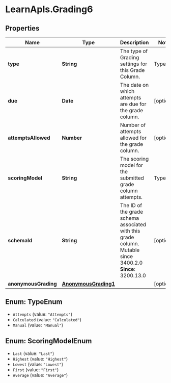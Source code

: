 # LearnApIs.Grading6

## Properties
Name | Type | Description | Notes
------------ | ------------- | ------------- | -------------
**type** | **String** | The type of Grading settings for this Grade Column.   | Type      | Description  | --------- | --------- | | Attempts | Indicates score and grade values are determined based on user attempts | | Calculated | Indicates score and grade values are determined by applying a calculated formula. | | Manual | Indicates score and grade values are manually entered. |  | [optional] 
**due** | **Date** | The date on which attempts are due for the grade column. | [optional] 
**attemptsAllowed** | **Number** | Number of attempts allowed for the grade column. | [optional] 
**scoringModel** | **String** | The scoring model for the submitted grade column attempts.   | Type      | Description  | --------- | --------- | | Last |  | | Highest |  | | Lowest |  | | First |  | | Average |  |  | [optional] 
**schemaId** | **String** | The ID of the grade schema associated with this grade column. Mutable since 3400.2.0  **Since**: 3200.13.0 | [optional] 
**anonymousGrading** | [**AnonymousGrading1**](AnonymousGrading1.md) |  | [optional] 

<a name="TypeEnum"></a>
## Enum: TypeEnum

* `Attempts` (value: `"Attempts"`)
* `Calculated` (value: `"Calculated"`)
* `Manual` (value: `"Manual"`)


<a name="ScoringModelEnum"></a>
## Enum: ScoringModelEnum

* `Last` (value: `"Last"`)
* `Highest` (value: `"Highest"`)
* `Lowest` (value: `"Lowest"`)
* `First` (value: `"First"`)
* `Average` (value: `"Average"`)

